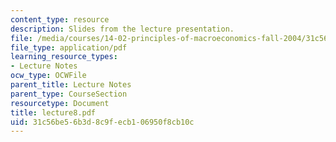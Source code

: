 ```yaml
---
content_type: resource
description: Slides from the lecture presentation.
file: /media/courses/14-02-principles-of-macroeconomics-fall-2004/31c56be56b3d8c9fecb106950f8cb10c_lecture8.pdf
file_type: application/pdf
learning_resource_types:
- Lecture Notes
ocw_type: OCWFile
parent_title: Lecture Notes
parent_type: CourseSection
resourcetype: Document
title: lecture8.pdf
uid: 31c56be5-6b3d-8c9f-ecb1-06950f8cb10c
---
```

